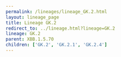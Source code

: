```yaml
---
permalink: /lineages/lineage_GK.2.html
layout: lineage_page
title: Lineage GK.2
redirect_to: ../lineage.html?lineage=GK.2
lineage: GK.2
parent: XBB.1.5.70
children: ['GK.2', 'GK.2.1', 'GK.2.4']
---
```

